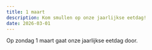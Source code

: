 ```yaml
---
title: 1 maart
description: Kom smullen op onze jaarlijkse eetdag!
date: 2026-03-01
---
```


Op zondag 1 maart gaat onze jaarlijkse eetdag door.
